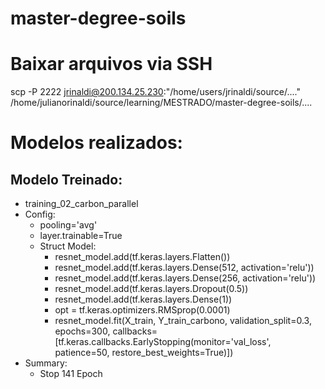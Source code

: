 # master-degree-soils

# Baixar arquivos via SSH
scp -P 2222 jrinaldi@200.134.25.230:"/home/users/jrinaldi/source/...." /home/julianorinaldi/source/learning/MESTRADO/master-degree-soils/....

# Modelos realizados:

## Modelo Treinado: 
- training_02_carbon_parallel
- Config:
    - pooling='avg'
    - layer.trainable=True
    - Struct Model:
        - resnet_model.add(tf.keras.layers.Flatten())
        - resnet_model.add(tf.keras.layers.Dense(512, activation='relu'))
        - resnet_model.add(tf.keras.layers.Dense(256, activation='relu'))
        - resnet_model.add(tf.keras.layers.Dropout(0.5))
        - resnet_model.add(tf.keras.layers.Dense(1))
        - opt = tf.keras.optimizers.RMSprop(0.0001)
        - resnet_model.fit(X_train, Y_train_carbono, validation_split=0.3, epochs=300, callbacks=[tf.keras.callbacks.EarlyStopping(monitor='val_loss', patience=50, restore_best_weights=True)])
- Summary:
    - Stop 141 Epoch